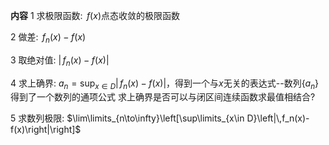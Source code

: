 **内容**
1 求极限函数: $\,f(x)$点态收敛的极限函数

2 做差: $\,f_n(x)-f(x)$

3 取绝对值: $|\,f_n(x)-f(x)|$

4 求上确界: $a_n=\sup_{x\in D}|\,f_n(x)-f(x)|$，得到一个与$x$无关的表达式--数列$\{a_n\}$
得到了一个数列的通项公式
求上确界是否可以与闭区间连续函数求最值相结合?

5 求数列极限: $\lim\limits_{n\to\infty}\left[\sup\limits_{x\in D}\left|\,f_n(x)-f(x)\right|\right]$
